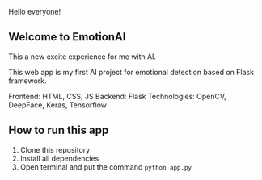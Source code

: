 Hello everyone!

## Welcome to EmotionAI

This a new excite experience for me with AI.

This web app is my first AI project for emotional detection based on Flask framework.

Frontend: HTML, CSS, JS
Backend: Flask
Technologies: OpenCV, DeepFace, Keras, Tensorflow

## How to run this app
1. Clone this repository
2. Install all dependencies
3. Open terminal and put the command `python app.py`
